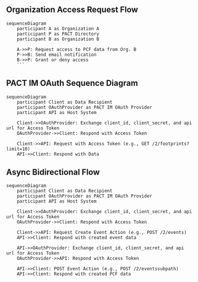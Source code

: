 ## Organization Access Request Flow

````mermaid
sequenceDiagram
    participant A as Organization A
    participant P as PACT Directory
    participant B as Organization B

    A->>P: Request access to PCF data from Org. B
    P->>B: Send email notification
    B->>P: Grant or deny access
    ```
````

## PACT IM OAuth Sequence Diagram

```mermaid
sequenceDiagram
    participant Client as Data Recipient
    participant OAuthProvider as PACT IM OAuth Provider
    participant API as Host System

    Client->>OAuthProvider: Exchange client_id, client_secret, and api url for Access Token
    OAuthProvider->>Client: Respond with Access Token

    Client->>API: Request with Access Token (e.g., GET /2/footprints?limit=10)
    API->>Client: Respond with Data
```

## Async Bidirectional Flow

```mermaid
sequenceDiagram
    participant Client as Data Recipient
    participant OAuthProvider as PACT IM OAuth Provider
    participant API as Host System

    Client->>OAuthProvider: Exchange client_id, client_secret, and api url for Access Token
    OAuthProvider->>Client: Respond with Access Token

    Client->>API: Request Create Event Action (e.g., POST /2/events)
    API->>Client: Respond with created event data

    API->>OAuthProvider: Exchange client_id, client_secret, and api url for Access Token
    OAuthProvider->>API: Respond with Access Token

    API->>Client: POST Event Action (e.g., POST /2/eventssubpath)
    API->>Client: Respond with created PCF data
```
